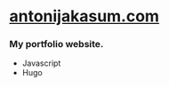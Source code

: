 # [antonijakasum.com](https://www.antonijakasum.com/)

### My portfolio website.

- Javascript
- Hugo


